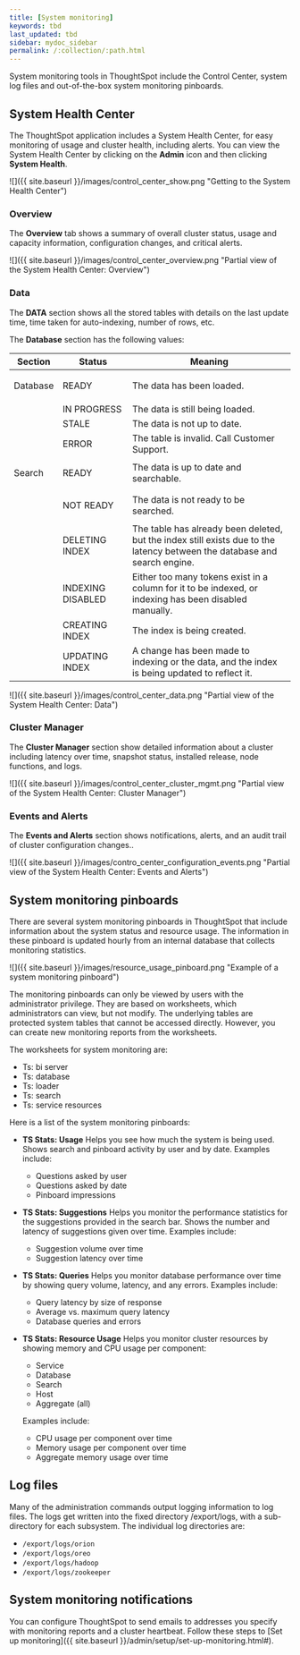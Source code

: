```yaml
---
title: [System monitoring]
keywords: tbd
last_updated: tbd
sidebar: mydoc_sidebar
permalink: /:collection/:path.html
---
```

System monitoring tools in ThoughtSpot include the Control Center, system log files and out-of-the-box system monitoring pinboards.

## System Health Center

The ThoughtSpot application includes a System Health Center, for easy monitoring of usage and cluster health, including alerts. You can view the System Health Center by clicking on the **Admin** icon and then clicking **System Health**.

 ![]({{ site.baseurl }}/images/control_center_show.png "Getting to the System Health Center")


### Overview

The **Overview** tab shows a summary of overall cluster status, usage and capacity information, configuration changes, and critical alerts.

 ![]({{ site.baseurl }}/images/control_center_overview.png "Partial view of the
       System Health Center: Overview")

### Data

The **DATA** section shows all the stored tables with details on the last update time, time taken for auto-indexing, number of rows, etc.

The **Database** section has the following values:

<table>
    <colgroup>
    <col width="15%" />
    <col width="25%" />
    <col width="60%" />
    </colgroup>
    <thead>
       <tr class="header">
        <th>Section</th>
        <th>Status</th>
        <th>Meaning</th>
       </tr>
      </thead>
      <tbody>
       <tr>
        <td>
         <p dir="ltr">Database</p>
        </td>
        <td>
         <p dir="ltr">READY</p>
        </td>
        <td>The data has been loaded.</td>
       </tr>
       <tr>
        <td/>
        <td>IN PROGRESS</td>
        <td>The data is still being loaded.</td>
       </tr>
       <tr>
        <td/>
        <td>STALE</td>
        <td>The data is not up to date.</td>
       </tr>
       <tr>
        <td/>
        <td>ERROR</td>
        <td>The table is invalid. Call Customer Support.</td>
       </tr>
       <tr>
        <td>Search</td>
        <td>
         <p dir="ltr">READY</p>
        </td>
        <td>The data is up to date and searchable.</td>
       </tr>
       <tr>
        <td/>
        <td>
         <p dir="ltr">NOT READY</p>
        </td>
        <td>The data is not ready to be searched.</td>
       </tr>
       <tr>
        <td/>
        <td>
         <p dir="ltr">DELETING INDEX</p>
        </td>
        <td>The table has already been deleted, but the index still exists due to the latency
         between the database and search engine.</td>
       </tr>
       <tr>
        <td/>
        <td>INDEXING DISABLED</td>
        <td>Either too many tokens exist in a column for it to be indexed, or indexing has been
         disabled manually.</td>
       </tr>
       <tr>
        <td/>
        <td>CREATING INDEX</td>
        <td>The index is being created.</td>
       </tr>
       <tr>
        <td/>
        <td>UPDATING INDEX</td>
        <td>A change has been made to indexing or the data, and the index is being updated to
         reflect it.</td>
       </tr>
       </tbody>
    </table>

 ![]({{ site.baseurl }}/images/control_center_data.png "Partial view of the System Health Center: Data")

### Cluster Manager

The **Cluster Manager** section show detailed information about a cluster including latency over time, snapshot status, installed release, node functions, and logs.

 ![]({{ site.baseurl }}/images/control_center_cluster_mgmt.png "Partial view of the System Health Center: Cluster Manager")

### Events and Alerts

The **Events and Alerts** section shows notifications, alerts, and an audit trail of cluster configuration changes..

 ![]({{ site.baseurl }}/images/contro_center_configuration_events.png "Partial view of the System Health Center: Events and Alerts")

## System monitoring pinboards

There are several system monitoring pinboards in ThoughtSpot that include information about the system status and resource usage. The information in these pinboard is updated hourly from an internal database that collects monitoring statistics.

 ![]({{ site.baseurl }}/images/resource_usage_pinboard.png "Example of a system monitoring pinboard")

The monitoring pinboards can only be viewed by users with the administrator privilege. They are based on worksheets, which administrators can view, but not modify. The underlying tables are protected system tables that cannot be accessed directly. However, you can create new monitoring reports from the worksheets.

The worksheets for system monitoring are:

-   Ts: bi server
-   Ts: database
-   Ts: loader
-   Ts: search
-   Ts: service resources

Here is a list of the system monitoring pinboards:

* **TS Stats: Usage** Helps you see how much the system is being used. Shows search and pinboard activity by user and by date. Examples include:
  -   Questions asked by user
  -   Questions asked by date
  -   Pinboard impressions

* **TS Stats: Suggestions** Helps you monitor the performance statistics for the suggestions provided in the search bar. Shows the number and latency of suggestions given over time. Examples include:
  -   Suggestion volume over time
  -   Suggestion latency over time

- **TS Stats: Queries** Helps you monitor database performance over time by showing query volume, latency, and any errors.  Examples include:
  -   Query latency by size of response
  -   Average vs. maximum query latency
  -   Database queries and errors

- **TS Stats: Resource Usage** Helps you monitor cluster resources by showing memory and CPU usage per component:
  -   Service
  -   Database
  -   Search
  -   Host
  -   Aggregate (all)

  Examples include:

  -   CPU usage per component over time
  -   Memory usage per component over time
  -   Aggregate memory usage over time


## Log files

Many of the administration commands output logging information to log files. The logs get written into the fixed directory /export/logs, with a sub-directory for each subsystem. The individual log directories are:

-   `/export/logs/orion`
-   `/export/logs/oreo`
-   `/export/logs/hadoop`
-   `/export/logs/zookeeper`

## System monitoring notifications

You can configure ThoughtSpot to send emails to addresses you specify with monitoring reports and a cluster heartbeat. Follow these steps to [Set up monitoring]({{ site.baseurl }}/admin/setup/set-up-monitoring.html#).
